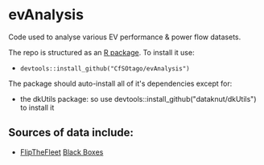 # evAnalysis
Code used to analyse various EV performance & power flow datasets.

The repo is structured as an [R package](https://support.rstudio.com/hc/en-us/articles/200486488-Developing-Packages-with-RStudio). To install it use:

 * `devtools::install_github("CfSOtago/evAnalysis")`

The package should auto-install all of it's dependencies except for:

 * the dkUtils package: so use devtools::install_github("dataknut/dkUtils") to install it
 
## Sources of data include:

 * [FlipTheFleet](http://flipthefleet.org/) [Black Boxes](https://flipthefleet.org/ev-black-box/)
